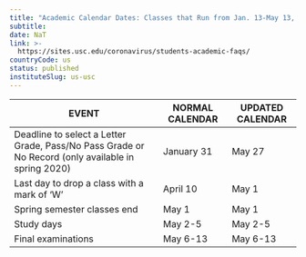 ```yaml
---
title: "Academic Calendar Dates: Classes that Run from Jan. 13-May 13, 2020"
subtitle: 
date: NaT
link: >-
  https://sites.usc.edu/coronavirus/students-academic-faqs/
countryCode: us
status: published
instituteSlug: us-usc
---
```

**EVENT**|  **NORMAL CALENDAR**|  **UPDATED CALENDAR**  
---|---|---  
Deadline to select a Letter Grade, Pass/No Pass Grade or No Record (only available in spring 2020)| January 31| May 27  
Last day to drop a class with a mark of ‘W’| April 10| May 1  
Spring semester classes end| May 1| May 1  
Study days| May 2-5| May 2-5  
Final examinations| May 6-13| May 6-13
